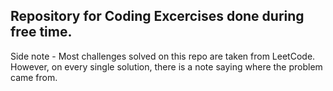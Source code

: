 ## Repository for Coding Excercises done during free time. 

Side note - Most challenges solved on this repo are taken from LeetCode. 
However, on every single solution, there is a note saying where the problem came from. 
